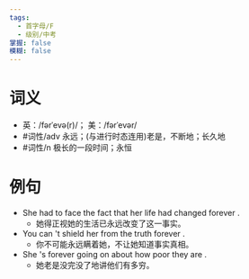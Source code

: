 ```yaml
---
tags:
  - 首字母/F
  - 级别/中考
掌握: false
模糊: false
---
```

# 词义
- 英：/fərˈevə(r)/； 美：/fərˈevər/
- #词性/adv  永远；(与进行时态连用)老是，不断地；长久地
- #词性/n  极长的一段时间；永恒
# 例句
- She had to face the fact that her life had changed forever .
	- 她得正视她的生活已永远改变了这一事实。
- You can 't shield her from the truth forever .
	- 你不可能永远瞒着她，不让她知道事实真相。
- She 's forever going on about how poor they are .
	- 她老是没完没了地讲他们有多穷。
